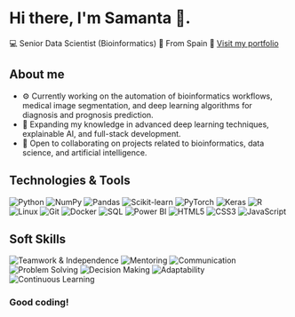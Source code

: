 # Hi there, I'm Samanta 👋. 
💻 Senior Data Scientist (Bioinformatics)
📍 From Spain
💼 [Visit my portfolio](https://samantao93.github.io/portfolio)

## About me
- ⚙️ Currently working on the automation of bioinformatics workflows, medical image segmentation, and deep learning algorithms for diagnosis and prognosis prediction.  
- 🌱 Expanding my knowledge in advanced deep learning techniques, explainable AI, and full-stack development.  
- 🤝 Open to collaborating on projects related to bioinformatics, data science, and artificial intelligence.  

## Technologies & Tools
![Python](https://img.shields.io/badge/-Python-333?style=flat&logo=python&logoColor=3776AB)
![NumPy](https://img.shields.io/badge/-NumPy-333?style=flat&logo=numpy&logoColor=white)
![Pandas](https://img.shields.io/badge/-Pandas-333?style=flat&logo=pandas&logoColor=white)
![Scikit-learn](https://img.shields.io/badge/-Scikit--learn-333?style=flat&logo=scikit-learn&logoColor=F7931E)
![PyTorch](https://img.shields.io/badge/-PyTorch-333?style=flat&logo=pytorch&logoColor=EE4C2C)
![Keras](https://img.shields.io/badge/-Keras-333?style=flat&logo=keras&logoColor=D00000)
![R](https://img.shields.io/badge/-R-333?style=flat&logo=r&logoColor=276DC3)
![Linux](https://img.shields.io/badge/-Linux-333?style=flat&logo=linux&logoColor=FCC624)
![Git](https://img.shields.io/badge/-Git-333?style=flat&logo=git&logoColor=F05032)
![Docker](https://img.shields.io/badge/-Docker-333?style=flat&logo=docker&logoColor=white)
![SQL](https://img.shields.io/badge/-SQL-333?style=flat&logo=postgresql&logoColor=336791)
![Power BI](https://img.shields.io/badge/-Power%20BI-333?style=flat&logo=powerbi&logoColor=F2C811)
![HTML5](https://img.shields.io/badge/-HTML5-333?style=flat&logo=html5&logoColor=E34F26)
![CSS3](https://img.shields.io/badge/-CSS3-333?style=flat&logo=css&logoColor=1572B6)
![JavaScript](https://img.shields.io/badge/-JavaScript-333?style=flat&logo=javascript&logoColor=F7DF1E)



## Soft Skills
![Teamwork & Independence](https://img.shields.io/badge/-Teamwork%20&%20Independence-333?style=flat&logo=teamspeak)
![Mentoring](https://img.shields.io/badge/-Mentoring-333?style=flat&logo=googlescholar)
![Communication](https://img.shields.io/badge/-Communication-333?style=flat&logo=googlemeet)
![Problem Solving](https://img.shields.io/badge/-Problem%20Solving-333?style=flat&logo=bulma)
![Decision Making](https://img.shields.io/badge/-Decision%20Making-333?style=flat&logo=checkmarx)
![Adaptability](https://img.shields.io/badge/-Adaptability-333?style=flat&logo=elastic)
![Continuous Learning](https://img.shields.io/badge/-Continuous%20Learning-333?style=flat&logo=bookstack)


### Good coding!
